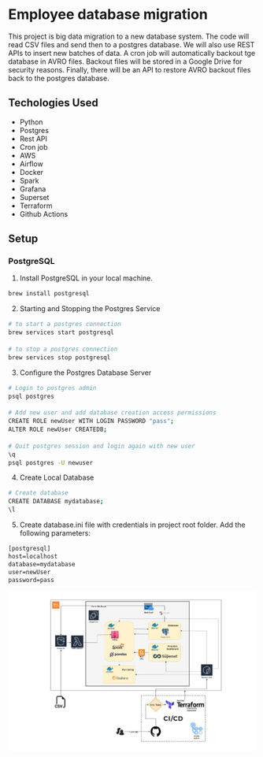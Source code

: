 # Employee database migration 

This project is big data migration to a new database system. 
The code will read CSV files and send then to a postgres database.
We will also use REST APIs to insert new batches of data.
A cron job will automatically backout tge database in AVRO files.
Backout files will be stored in a Google Drive for security reasons.
Finally, there will be an API to restore AVRO backout files back to 
the postgres database.

## Techologies Used 

- Python 
- Postgres 
- Rest API 
- Cron job 
- AWS
- Airflow
- Docker
- Spark
- Grafana
- Superset
- Terraform
- Github Actions


## Setup 

### PostgreSQL

1. Install PostgreSQL in your local machine.

```bash
brew install postgresql
```

2. Starting and Stopping the Postgres Service
```bash
# to start a postgres connection
brew services start postgresql

# to stop a postgres connection
brew services stop postgresql
```

3. Configure the Postgres Database Server
```bash
# Login to postgres admin
psql postgres

# Add new user and add database creation access permissions
CREATE ROLE newUser WITH LOGIN PASSWORD "pass";
ALTER ROLE newUser CREATEDB;

# Quit postgres session and login again with new user
\q 
psql postgres -U newuser
```

4. Create Local Database
```bash
# Create database
CREATE DATABASE mydatabase;
\l
```

5. Create database.ini file with credentials in project root folder. Add the following parameters:
```
[postgresql]
host=localhost
database=mydatabase
user=newUser
password=pass
```

![data_migration_architecture](Asses/data_migration_architecture.png)